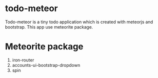 todo-meteor
===========
Todo-meteor is a tiny todo application which is created with meteorjs and bootstrap.
This app use meteorite package.

Meteorite package
=================
1. iron-router
2. accounts-ui-bootstrap-dropdown
3. spin
